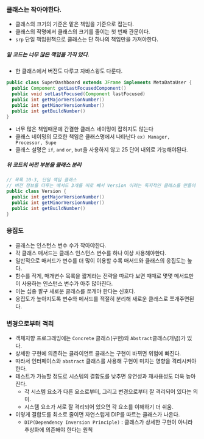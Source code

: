 ### 클래스는 작아야한다.

- 클래스의 크기의 기준은 맡은 책임을 기준으로 잡는다.
- 클래스의 작명에서 클래스의 크기를 줄이는 첫 번째 관문이다.
- `srp` 단일 책임원책으로 클래스는 단 하나의 책임만을 가져야한다.

##### 밑 코드는 너무 많은 책임을 가직 있다.

- 한 클래스에서 버전도 다루고 자바스윙도 다룬다.

```java
public class SuperDashboard extends JFrame implements MetaDataUser {
  public Component getLastFocusedComponent()
  public void setLastFocused(Component lastFocused)
  public int getMajorVersionNumber()
  public int getMinorVersionNumber()
  public int getBuildNumber()
}
```

- 너무 많은 책임때문에 간결한 클래스 네이밍이 잡히지도 않는다
- 클래스 네이밍의 모호한 책임은 클래스명에서 나타난다
  `ex) Manager, Processor, Supe`
- 클래스 설명은 `if`, `and` `or`, `but`을 사용하지 않고 25 단어 내외로 가능해야된다.

##### 위 코드의 버전 부분을 클래스 분리

```java
// 목록 10-3, 단일 책임 클래스
// 버전 정보를 다루는 메서드 3개를 따로 빼서 Version 이라는 독자적인 클래스를 만들어 다른 곳에서 재사용하기 쉬워졌다.
public class Version {
  public int getMajorVersionNumber()
  public int getMinorVersionNumber()
  public int getBuildNumber()
}
```

### 응집도

- 클래스는 인스턴스 변수 수가 작아야한다.
- 각 클래스 매서드는 클래스 인스턴스 변수를 하나 이상 사용해야한다.
- 일반적으로 매서드가 변수를 더 많이 이용할 수록 매서드와 클래스의 응집도는 높다.
- 함수를 작게, 매개변수 목록을 짧게라는 전략을 따르다 보면 때때로 몇몇 메서드만이 사용하는 인스턴스 변수가 아주 많아진다.
- 이는 십중 팔구 새로운 클래스를 쪼개야 한다는 신호다.
- 응집도가 높아지도록 변수와 메서드를 적절히 분리해 새로운 클래스로 쪼개주면된다.

### 변경으로부터 격리

- 객체지향 프로그래밍에는 `Concrete` 클래스(구현)와 `Abstract`클래스(개념)가 있다.
- 상세한 구현에 의존하는 클라이언트 클래스는 구현이 바뀌면 위험에 빠진다.
- 따라서 인터페이스와 `abstract` 클래스를 사용해 구현이 미치는 영향을 격리시켜야 한다.
- 테스트가 가능할 정도로 시스템의 결합도를 낮추면 유연성과 재사용성도 더욱 높아진다.
  - 각 시스템 요소가 다른 요소로부터, 그리고 변경으로부터 잘 격리되어 있다는 의미.
  - 시스템 요소가 서로 잘 격리되어 있으면 각 요소를 이해하기 더 쉬움.
- 이렇게 결합도를 최소로 줄이면 자연스럽게 DIP를 따르는 클래스가 나온다.
  - `DIP(Dependency Inversion Principle)` : 클래스가 상세한 구현이 아니라 추상화에 의존해야 한다는 원칙
